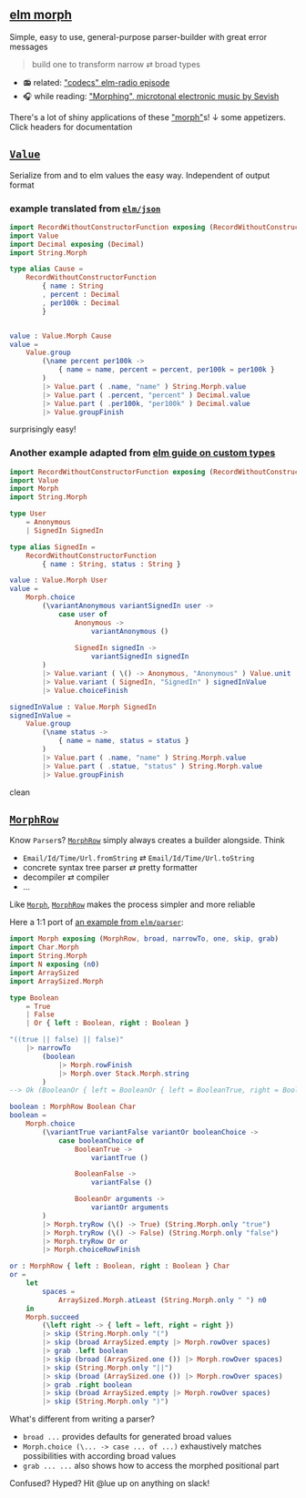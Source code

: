 ## [elm morph](https://dark.elm.dmy.fr/packages/lue-bird/elm-morph/latest/)

Simple, easy to use, general-purpose parser-builder with great error messages

> build one to transform narrow ⇄ broad types

  - 📻 related: ["codecs" elm-radio episode](https://elm-radio.com/episode/codecs/)
  - 🎧 while reading: ["Morphing", microtonal electronic music by Sevish](https://youtu.be/J-JZhCWsk3M?t=1702)

There's a lot of shiny applications of these ["morph"](Morph)s!
↓ some appetizers. Click headers for documentation

## [`Value`](Value)

Serialize from and to elm values the easy way.
Independent of output format

### example translated from [`elm/json`](https://dark.elm.dmy.fr/packages/elm/json/latest/)

```elm
import RecordWithoutConstructorFunction exposing (RecordWithoutConstructorFunction)
import Value
import Decimal exposing (Decimal)
import String.Morph

type alias Cause =
    RecordWithoutConstructorFunction
        { name : String
        , percent : Decimal
        , per100k : Decimal
        }


value : Value.Morph Cause
value =
    Value.group
        (\name percent per100k ->
            { name = name, percent = percent, per100k = per100k }
        )
        |> Value.part ( .name, "name" ) String.Morph.value
        |> Value.part ( .percent, "percent" ) Decimal.value
        |> Value.part ( .per100k, "per100k" ) Decimal.value
        |> Value.groupFinish
```
surprisingly easy!

### Another example adapted from [elm guide on custom types](https://guide.elm-lang.org/types/custom_types.html)
```elm
import RecordWithoutConstructorFunction exposing (RecordWithoutConstructorFunction)
import Value
import Morph
import String.Morph

type User
    = Anonymous
    | SignedIn SignedIn

type alias SignedIn =
    RecordWithoutConstructorFunction
        { name : String, status : String }

value : Value.Morph User
value =
    Morph.choice
        (\variantAnonymous variantSignedIn user ->
            case user of
                Anonymous ->
                    variantAnonymous ()
                
                SignedIn signedIn ->
                    variantSignedIn signedIn
        )
        |> Value.variant ( \() -> Anonymous, "Anonymous" ) Value.unit
        |> Value.variant ( SignedIn, "SignedIn" ) signedInValue
        |> Value.choiceFinish

signedInValue : Value.Morph SignedIn
signedInValue =
    Value.group
        (\name status ->
            { name = name, status = status }
        )
        |> Value.part ( .name, "name" ) String.Morph.value
        |> Value.part ( .statue, "status" ) String.Morph.value
        |> Value.groupFinish
```
clean

## [`MorphRow`](Morph#MorphRow)

Know `Parser`s? [`MorphRow`](Morph#MorphRow) simply always creates a builder alongside. Think

  - `Email/Id/Time/Url.fromString` ⇄ `Email/Id/Time/Url.toString`
  - concrete syntax tree parser ⇄ pretty formatter
  - decompiler ⇄ compiler
  - ...

Like [`Morph`](Morph#Morph), [`MorphRow`](Morph#MorphRow) makes the process simpler and more reliable

Here a 1:1 port of [an example from `elm/parser`](https://dark.elm.dmy.fr/packages/elm/parser/latest/Parser#lazy):
```elm
import Morph exposing (MorphRow, broad, narrowTo, one, skip, grab)
import Char.Morph
import String.Morph
import N exposing (n0)
import ArraySized
import ArraySized.Morph

type Boolean
    = True
    | False
    | Or { left : Boolean, right : Boolean }

"((true || false) || false)"
    |> narrowTo
        (boolean
            |> Morph.rowFinish
            |> Morph.over Stack.Morph.string
        )
--> Ok (BooleanOr { left = BooleanOr { left = BooleanTrue, right = BooleanFalse }, right = BooleanFalse })

boolean : MorphRow Boolean Char
boolean =
    Morph.choice
        (\variantTrue variantFalse variantOr booleanChoice ->
            case booleanChoice of
                BooleanTrue ->
                    variantTrue ()

                BooleanFalse ->
                    variantFalse ()

                BooleanOr arguments ->
                    variantOr arguments
        )
        |> Morph.tryRow (\() -> True) (String.Morph.only "true")
        |> Morph.tryRow (\() -> False) (String.Morph.only "false")
        |> Morph.tryRow Or or
        |> Morph.choiceRowFinish

or : MorphRow { left : Boolean, right : Boolean } Char
or =
    let 
        spaces =
            ArraySized.Morph.atLeast (String.Morph.only " ") n0
    in
    Morph.succeed
        (\left right -> { left = left, right = right })
        |> skip (String.Morph.only "(")
        |> skip (broad ArraySized.empty |> Morph.rowOver spaces)
        |> grab .left boolean
        |> skip (broad (ArraySized.one ()) |> Morph.rowOver spaces)
        |> skip (String.Morph.only "||")
        |> skip (broad (ArraySized.one ()) |> Morph.rowOver spaces)
        |> grab .right boolean
        |> skip (broad ArraySized.empty |> Morph.rowOver spaces)
        |> skip (String.Morph.only ")")
```

What's different from writing a parser?

  - `broad ...` provides defaults for generated broad values
  - `Morph.choice (\... -> case ... of ...)` exhaustively matches possibilities with according broad values
  - `grab ... ...` also shows how to access the morphed positional part

Confused? Hyped? Hit @lue up on anything on slack!
